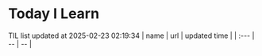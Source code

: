 # Today I Learn 
TIL list updated at 2025-02-23 02:19:34
| name | url | updated time |
| :--- | -- | -- |
